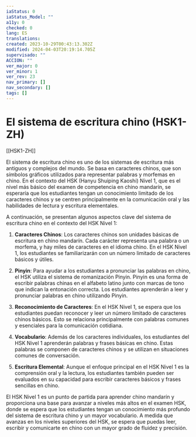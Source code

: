 ```yaml
---
iaStatus: 0
iaStatus_Model: ""
a11y: 0
checked: 0
lang: ES
translations: 
created: 2023-10-29T00:43:13.302Z
modified: 2024-04-03T20:19:14.705Z
supervisado: ""
ACCION: ""
ver_major: 0
ver_minor: 1
ver_rev: 23
nav_primary: []
nav_secondary: []
tags: []
---
```

# El sistema de escritura chino (HSK1-ZH)

[[HSK1-ZH]]
  
El sistema de escritura chino es uno de los sistemas de escritura más antiguos y complejos del mundo. Se basa en caracteres chinos, que son símbolos gráficos utilizados para representar palabras y morfemas en chino. En el contexto del HSK (Hanyu Shuiping Kaoshi) Nivel 1, que es el nivel más básico del examen de competencia en chino mandarín, se esperaría que los estudiantes tengan un conocimiento limitado de los caracteres chinos y se centren principalmente en la comunicación oral y las habilidades de lectura y escritura elementales.

A continuación, se presentan algunos aspectos clave del sistema de escritura chino en el contexto del HSK Nivel 1:

1. **Caracteres Chinos**: Los caracteres chinos son unidades básicas de escritura en chino mandarín. Cada carácter representa una palabra o un morfema, y hay miles de caracteres en el idioma chino. En el HSK Nivel 1, los estudiantes se familiarizarán con un número limitado de caracteres básicos y útiles.
    
2. **Pinyin**: Para ayudar a los estudiantes a pronunciar las palabras en chino, el HSK utiliza el sistema de romanización Pinyin. Pinyin es una forma de escribir palabras chinas en el alfabeto latino junto con marcas de tono que indican la entonación correcta. Los estudiantes aprenderán a leer y pronunciar palabras en chino utilizando Pinyin.
    
3. **Reconocimiento de Caracteres**: En el HSK Nivel 1, se espera que los estudiantes puedan reconocer y leer un número limitado de caracteres chinos básicos. Esto se relaciona principalmente con palabras comunes y esenciales para la comunicación cotidiana.
    
4. **Vocabulario**: Además de los caracteres individuales, los estudiantes del HSK Nivel 1 aprenderán palabras y frases básicas en chino. Estas palabras se componen de caracteres chinos y se utilizan en situaciones comunes de conversación.
    
5. **Escritura Elemental**: Aunque el enfoque principal en el HSK Nivel 1 es la comprensión oral y la lectura, los estudiantes también pueden ser evaluados en su capacidad para escribir caracteres básicos y frases sencillas en chino.
    

El HSK Nivel 1 es un punto de partida para aprender chino mandarín y proporciona una base para avanzar a niveles más altos en el examen HSK, donde se espera que los estudiantes tengan un conocimiento más profundo del sistema de escritura chino y un mayor vocabulario. A medida que avanzas en los niveles superiores del HSK, se espera que puedas leer, escribir y comunicarte en chino con un mayor grado de fluidez y precisión.